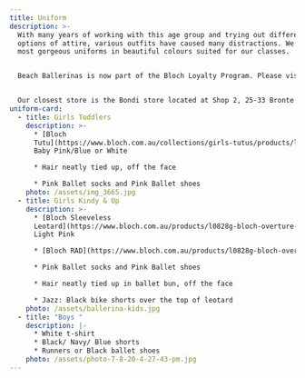 ```yaml
---
title: Uniform
description: >-
  With many years of working with this age group and trying out different
  options of attire, various outfits have caused many distractions. We have the
  most gorgeous uniforms in beautiful colours suited for our classes.


  Beach Ballerinas is now part of the Bloch Loyalty Program. Please visit any Bloch store to pick up a Loyalty Card that gives you access to a special discount every time you shop at Bloch. 


  Our closest store is the Bondi store located at Shop 2, 25-33 Bronte Road, Bondi Junction.
uniform-card:
  - title: Girls Toddlers
    description: >-
      * [Bloch
      Tutu](https://www.bloch.com.au/collections/girls-tutus/products/l57120g-bloch-desdemona-tutu-girls-leotard-3?variant=23305271181393):
      Baby Pink/Blue or White

      * Hair neatly tied up, off the face

      * Pink Ballet socks and Pink Ballet shoes
    photo: /assets/img_3665.jpg
  - title: Girls Kindy & Up
    description: >-
      * [Bloch Sleeveless
      Leotard](https://www.bloch.com.au/products/l0828g-bloch-overture-odetta-sleeveless-pleat-girls-leotard-2?variant=23302314983505)
      Light Pink

      * [Bloch RAD](https://www.bloch.com.au/products/l0828g-bloch-overture-odetta-sleeveless-pleat-girls-leotard-2?_pos=188&_sid=bc3dfa2e7&_ss=r&variant=23302314983505) skirt Light Pink

      * Pink Ballet socks and Pink Ballet shoes

      * Hair neatly tied up in ballet bun, off the face

      * Jazz: Black bike shorts over the top of leotard
    photo: /assets/ballerina-kids.jpg
  - title: "Boys "
    description: |-
      * White t-shirt
      * Black/ Navy/ Blue shorts
      * Runners or Black ballet shoes
    photo: /assets/photo-7-8-20-4-27-43-pm.jpg
---
```

